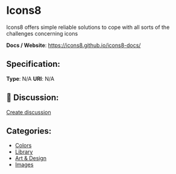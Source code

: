 # Icons8


Icons8 offers simple reliable solutions to cope with all sorts of the challenges concerning icons

**Docs / Website**: https://icons8.github.io/icons8-docs/

## Specification:
**Type**:  N/A 
**URI**:  N/A 

## 💬 Discussion:
[Create discussion](https://github.com/apis-list/apis-list/discussions/new)

## Categories:
- [Colors](https://github.com/apis-list/apis-list#colors)
- [Library](https://github.com/apis-list/apis-list#library)
- [Art & Design](https://github.com/apis-list/apis-list#art-and-design)
- [Images](https://github.com/apis-list/apis-list#images)



